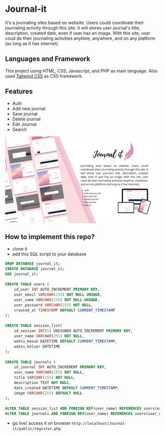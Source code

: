 # Journal-it

It's a journaling sites based on website. Users could coordinate their journaling activity through this site. It will stores user journal's title, description, created date, even if user has an image. 
With this site, user coud do their journaling activities anytime, anywhere, and on any platform (as long as it has internet). 

## Languages and Framework

This project using HTML, CSS, Javascript, and PHP as main language. Also used [Tailwind CSS](https://tailwindcss.com/) as CSS framework.

## Features
- Auth
- Add new journal
- Save journal
- Delete journal
- Edit Journal
- Search

![Journal-it](/public/img/readme_journalit.png)

## How to implement this repo?
- clone it
- add this SQL script to your database
```sql
DROP DATABASE journal_it;
CREATE DATABASE journal_it;
USE journal_it;

CREATE TABLE users (
    id_user INT AUTO_INCREMENT PRIMARY KEY,
    user_email VARCHAR(255) NOT NULL UNIQUE,
    user_name VARCHAR(255) NOT NULL UNIQUE,
    user_password VARCHAR(255) NOT NULL,
    created_at TIMESTAMP DEFAULT CURRENT_TIMESTAMP
);

CREATE TABLE session_list(
    id_session INT(5) UNSIGNED AUTO_INCREMENT PRIMARY KEY,
    user_name VARCHAR(255) NOT NULL,
    waktu_masuk DATETIME DEFAULT CURRENT_TIMESTAMP,
    waktu_keluar DATETIME
);

CREATE TABLE journals (
    id_journal INT AUTO_INCREMENT PRIMARY KEY,
    user_name VARCHAR(255) NOT NULL,
    title VARCHAR(255) NOT NULL,
    description TEXT NOT NULL,
    date_created DATETIME DEFAULT CURRENT_TIMESTAMP,
    image VARCHAR(255) DEFAULT NULL
);

ALTER TABLE session_list ADD FOREIGN KEY(user_name) REFERENCES users(user_name);
ALTER TABLE journals ADD FOREIGN KEY(user_name) REFERENCES users(user_name);
```
- go live/ access it on browser `http://localhost/Journal-it/public/register.php`
